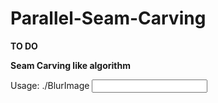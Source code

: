 # Parallel-Seam-Carving
**TO DO**

**Seam Carving like algorithm**

Usage: ./BlurImage <input image> <number of seams>

